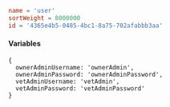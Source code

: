 ```toml
name = 'user'
sortWeight = 8000000
id = '4365e4b5-0485-4bc1-8a75-702afabbb3aa'
```

#### Variables

```json5
{
  ownerAdminUsername: 'ownerAdmin',
  ownerAdminPassword: 'ownerAdminPassword',
  vetAdminUsername: 'vetAdmin',
  vetAdminPassword: 'vetAdminPassword'
}
```
